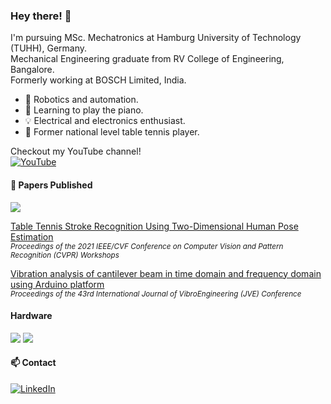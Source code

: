 ### Hey there! 👋

I'm pursuing MSc. Mechatronics at Hamburg University of Technology (TUHH), Germany. <br>
Mechanical Engineering graduate from RV College of Engineering, Bangalore. <br>
Formerly working at BOSCH Limited, India.

- 🤖 Robotics and automation.
- 🎹 Learning to play the piano.
- 💡 Electrical and electronics enthusiast.
- 🏓 Former national level table tennis player.

Checkout my YouTube channel! <br>
[<img alt="YouTube" src="https://img.shields.io/badge/YouTube-FF0000?style=for-the-badge&logo=youtube&logoColor=white"/>](https://youtube.com/channel/UCsV4J1JMX4tyFoq5Jb6xYaQ)

#### 📝 Papers Published

[<img src="https://img.shields.io/badge/Research_Gate-00CCBB.svg?&style=for-the-badge&logo=ResearchGate&logoColor=white" />](https://www.researchgate.net/profile/Sucheth-Shenoy)

[Table Tennis Stroke Recognition Using Two-Dimensional Human Pose Estimation](https://openaccess.thecvf.com/content/CVPR2021W/CVSports/html/Kulkarni_Table_Tennis_Stroke_Recognition_Using_Two-Dimensional_Human_Pose_Estimation_CVPRW_2021_paper.html) <br>
<sub>*Proceedings of the 2021 IEEE/CVF Conference on Computer Vision and Pattern Recognition (CVPR) Workshops*</sub>

[Vibration analysis of cantilever beam in time domain and frequency domain using Arduino platform
](https://www.jvejournals.com/article/21144) <br>
<sub>*Proceedings of the 43rd International Journal of VibroEngineering (JVE) Conference*</sub>

#### Hardware

<img src="https://img.shields.io/badge/RASPBERRY%20PI-C51A4A.svg?&style=for-the-badge&logo=raspberry%20pi&logoColor=white" /> <img src="https://img.shields.io/badge/Arduino_IDE-00979D?style=for-the-badge&logo=arduino&logoColor=white" />

#### 📫 Contact

[<img alt="LinkedIn" src="https://img.shields.io/badge/linkedin%20-%230077B5.svg?&style=for-the-badge&logo=linkedin&logoColor=white"/>](https://www.linkedin.com/in/suchethshenoy)
<!--
**SuchethShenoy/SuchethShenoy** is a ✨ _special_ ✨ repository because its `README.md` (this file) appears on your GitHub profile.

Here are some ideas to get you started:

- 🔭 I’m currently working on ...
- 🌱 I’m currently learning ...
- 👯 I’m looking to collaborate on ...
- 🤔 I’m looking for help with ...
- 💬 Ask me about ...
- 📫 How to reach me: ...
- 😄 Pronouns: ...
- ⚡ Fun fact: ...
-->
